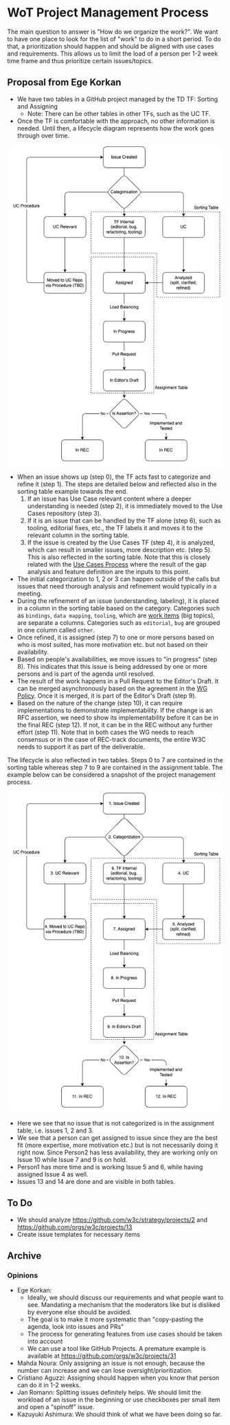 # WoT Project Management Process

The main question to answer is "How do we organize the work?".
We want to have one place to look for the list of "work" to do in a short period.
To do that, a prioritization should happen and should be aligned with use cases and requirements.
This allows us to limit the load of a person per 1-2 week time frame and thus prioritize certain issues/topics.

## Proposal from Ege Korkan

- We have two tables in a GitHub project managed by the TD TF: Sorting and Assigning
  - Note: There can be other tables in other TFs, such as the UC TF.
- Once the TF is comfortable with the approach, no other information is needed. Until then, a lifecycle diagram represents how the work goes through over time.

![lifecycle](./lifecycle.drawio.png)

- When an issue shows up (step 0), the TF acts fast to categorize and refine it (step 1). The steps are detailed below and reflected also in the sorting table example towards the end.
  1. If an issue has Use Case relevant content where a deeper understanding is needed (step 2), it is immediately moved to the Use Cases repository (step 3).
  2. If it is an issue that can be handled by the TF alone (step 6), such as tooling, editorial fixes, etc., the TF labels it and moves it to the relevant column in the sorting table.
  3. If the issue is created by the Use Cases TF (step 4), it is analyzed, which can result in smaller issues, more description etc. (step 5). This is also reflected in the sorting table. Note that this is closely related with the [Use Cases Process](https://github.com/w3c/wot-usecases/blob/main/Process.md) where the result of the gap analysis and feature definition are the inputs to this point.
- The initial categorization to 1, 2 or 3 can happen outside of the calls but issues that need thorough analysis and refinement would typically in a meeting.
- During the refinement of an issue (understanding, labeling), it is placed in a column in the sorting table based on the category. Categories such as `bindings`, `data mapping`, `tooling`, which are [work items](https://github.com/w3c/wot/blob/main/planning/ThingDescription/work-items.md) (big topics), are separate a columns. Categories such as `editorial`, `bug` are grouped in one column called `other`.
- Once refined, it is assigned (step 7) to one or more persons based on who is most suited, has more motivation etc. but not based on their availability.
- Based on people's availabilities, we move issues to "in progress" (step 8). This indicates that this issue is being addressed by one or more persons and is part of the agenda until resolved.
- The result of the work happens in a Pull Request to the Editor's Draft. It can be merged asynchronously based on the agreement in the [WG Policy](https://github.com/w3c/wot/blob/main/policies/async-decision.md). Once it is merged, it is part of the Editor's Draft (step 9).
- Based on the nature of the change (step 10), it can require implementations to demonstrate implementability. If the change is an RFC assertion, we need to show its implementability before it can be in the final REC (step 12). If not, it can be in the REC without any further effort (step 11). Note that in both cases the WG needs to reach consensus or in the case of REC-track documents, the entire W3C needs to support it as part of the deliverable.

The lifecycle is also reflected in two tables. Steps 0 to 7 are contained in the sorting table whereas step 7 to 9 are contained in the assignment table. The example below can be considered a snapshot of the project management process.

![kanbanidea](./kanbanidea.drawio.png)

- Here we see that no issue that is not categorized is in the assignment table, i.e. issues 1, 2 and 3.
- We see that a person can get assigned to issue since they are the best fit (more expertise, more motivation etc.) but is not necessarily doing it right now. Since Person2 has less availability, they are working only on Issue 10 while  Issue 7 and 9 is on hold.
- Person1 has more time and is working Issue 5 and 6, while having assigned Issue 4 as well.
- Issues 13 and 14 are done and are visible in both tables.

## To Do

- We should analyze https://github.com/w3c/strategy/projects/2 and https://github.com/orgs/w3c/projects/13
- Create issue templates for necessary items

## Archive

### Opinions

- Ege Korkan:
  - Ideally, we should discuss our requirements and what people want to see. Mandating a mechanism that the moderators like but is disliked by everyone else should be avoided.
  - The goal is to make it more systematic than "copy-pasting the agenda, look into issues and PRs"
  - The process for generating features from use cases should be taken into account
  - We can use a tool like GitHub Projects. A premature example is available at https://github.com/orgs/w3c/projects/31
- Mahda Noura: Only assigning an issue is not enough, because the number can increase and we can lose oversight/prioritization.
- Cristiano Aguzzi: Assigning should happen when you know that person can do it in 1-2 weeks.
- Jan Romann: Splitting issues definitely helps. We should limit the workload of an issue in the beginning or use checkboxes per small item and open a "spinoff" issue.
- Kazuyuki Ashimura: We should think of what we have been doing so far.
